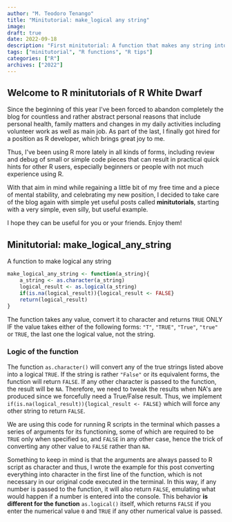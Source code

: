 ```yaml
---
author: "M. Teodoro Tenango"
title: "Minitutorial: make_logical any string"
image: 
draft: true
date: 2022-09-18
description: "First minitutorial: A function that makes any string into logical"
tags: ["minitutorial", "R functions", "R tips"]
categories: ["R"]
archives: ["2022"]
---
```


## Welcome to R minitutorials of R White Dwarf

Since the beginning of this year I've been forced to abandon completely the blog for countless and rather abstract personal reasons that include personal health, family matters and changes in my daily activities including volunteer work as well as main job. As part of the last, I finally got hired for a position as R developer, which brings great joy to me. 

Thus, I've been using R more lately in all kinds of forms, including review and debug of small or simple code pieces that can result in practical quick hints for other R users, especially beginners or people with not much experience using R. 

With that aim in mind while regaining a little bit of my free time and a piece of mental stability, and celebrating my new position, I decided to take care of the blog again with simple yet useful posts called **minitutorials**, starting with a very simple, even silly, but useful example.

I hope they can be useful for you or your friends. Enjoy them!

## Minitutorial: make_logical_any_string

A function to make logical any string


```r
make_logical_any_string <- function(a_string){
    a_string <- as.character(a_string)
    logical_result <- as.logical(a_string)
    if(is.na(logical_result)){logical_result <- FALSE}
    return(logical_result)
}
```

The function takes any value, convert it to character and returns `TRUE` ONLY IF the value takes either of the following forms: `"T"`, `"TRUE"`, `"True"`, `"true"` or `TRUE`, the last one the logical value, not the string.

### Logic of the function
The function `as.character()` will convert any of the true strings listed above into a logical `TRUE`. If the string is rather `"False"` or its equivalent forms, the function will return `FALSE`. If any other character is passed to the function, the result will be `NA`. Therefore, we need to tweak the results when NA's are produced since we forcefully need a True/False result. Thus, we implement `if(is.na(logical_result)){logical_result <- FALSE}` which will force any other string to return `FALSE`.

We are using this code for running R scripts in the terminal which passes a series of arguments for its functioning, some of which are required to be `TRUE` only when specified so, and `FALSE` in any other case, hence the trick of converting any other value to `FALSE` rather than `NA`.

Something to keep in mind is that the arguments are always passed to R script as character and thus, I wrote the example for this post converting everything into character in the first line of the function, which is not necessary in our original code executed in the terminal. In this way, if any number is passed to the function, it will also return `FALSE`, emulating what would happen if a number is entered into the console. This behavior **is different for the function** `as.logical()` itself, which returns `FALSE` if you enter the numerical value `0` and `TRUE` if any other numerical value is passed. 
